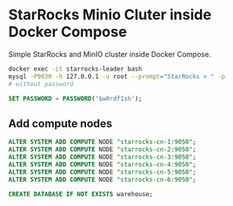 # StarRocks Minio Cluter inside Docker Compose

Simple StarRocks and MinIO cluster inside Docker Compose.

```sh
docker exec -it starrocks-leader bash
mysql -P9030 -h 127.0.0.1 -u root --prompt="StarRocks > " -p
# without password
```

```sql
SET PASSWORD = PASSWORD('$w0rdf1sh');
```

## Add compute nodes

```sql
ALTER SYSTEM ADD COMPUTE NODE "starrocks-cn-1:9050";
ALTER SYSTEM ADD COMPUTE NODE "starrocks-cn-2:9050";
ALTER SYSTEM ADD COMPUTE NODE "starrocks-cn-3:9050";
ALTER SYSTEM ADD COMPUTE NODE "starrocks-cn-4:9050";
ALTER SYSTEM ADD COMPUTE NODE "starrocks-cn-5:9050";
ALTER SYSTEM ADD COMPUTE NODE "starrocks-cn-6:9050";
```

```sql
CREATE DATABASE IF NOT EXISTS warehouse;
```
